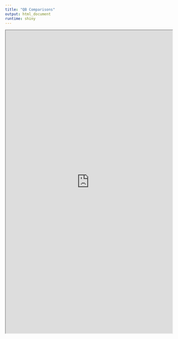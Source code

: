 ```yaml
---
title: "QB Comparisons"
output: html_document
runtime: shiny
---
```


<iframe width="550" height="1000" src="https://cromwell421.shinyapps.io/qb_comparison/"> </iframe>
